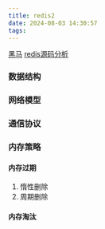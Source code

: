 ```yaml
---
title: redis2
date: 2024-08-03 14:30:57
tags:
---
```


[黑马](https://www.bilibili.com/video/BV1cr4y1671t?p=145&vd_source=d16831a284464de419a47ae6c0e03fea)
[redis源码分析](https://weread.qq.com/web/reader/d35323e0597db0d35bd957b)

### 数据结构

### 网络模型


### 通信协议


### 内存策略

#### 内存过期

1. 惰性删除
2. 周期删除

#### 内存淘汰
